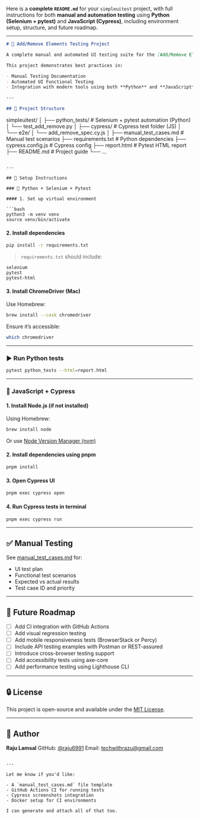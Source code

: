 Here is a **complete `README.md`** for your `simpleuitest` project, with full instructions for both **manual and automation testing** using **Python (Selenium + pytest)** and **JavaScript (Cypress)**, including environment setup, structure, and future roadmap.

---

```markdown
# 🧪 Add/Remove Elements Testing Project

A complete manual and automated UI testing suite for the [Add/Remove Elements](https://the-internet.herokuapp.com/add_remove_elements/) feature on [The Internet Website](https://the-internet.herokuapp.com).

This project demonstrates best practices in:

- Manual Testing Documentation
- Automated UI Functional Testing
- Integration with modern tools using both **Python** and **JavaScript**

---

## 📁 Project Structure
```

simpleuitest/
│
├── python_tests/ # Selenium + pytest automation (Python)
│ └── test_add_remove.py
│
├── cypress/ # Cypress test folder (JS)
│ └── e2e/
│ └── add_remove_spec.cy.js
│
├── manual_test_cases.md # Manual test scenarios
├── requirements.txt # Python dependencies
├── cypress.config.js # Cypress config
├── report.html # Pytest HTML report
├── README.md # Project guide
└── ...

````

---

## 🔧 Setup Instructions

### 🐍 Python + Selenium + Pytest

#### 1. Set up virtual environment

```bash
python3 -m venv venv
source venv/bin/activate
````

#### 2. Install dependencies

```bash
pip install -r requirements.txt
```

> `requirements.txt` should include:

```
selenium
pytest
pytest-html
```

#### 3. Install ChromeDriver (Mac)

Use Homebrew:

```bash
brew install --cask chromedriver
```

Ensure it’s accessible:

```bash
which chromedriver
```

---

### ▶️ Run Python tests

```bash
pytest python_tests --html=report.html
```

---

### 🧪 JavaScript + Cypress

#### 1. Install Node.js (if not installed)

Using Homebrew:

```bash
brew install node
```

Or use [Node Version Manager (nvm)](https://github.com/nvm-sh/nvm)

#### 2. Install dependencies using pnpm

```bash
pnpm install
```

#### 3. Open Cypress UI

```bash
pnpm exec cypress open
```

#### 4. Run Cypress tests in terminal

```bash
pnpm exec cypress run
```

---

## ✅ Manual Testing

See [manual_test_cases.md](./manual_test_cases.md) for:

- UI test plan
- Functional test scenarios
- Expected vs actual results
- Test case ID and priority

---

## 🚀 Future Roadmap

- [ ] Add CI integration with GitHub Actions
- [ ] Add visual regression testing
- [ ] Add mobile responsiveness tests (BrowserStack or Percy)
- [ ] Include API testing examples with Postman or REST-assured
- [ ] Introduce cross-browser testing support
- [ ] Add accessibility tests using axe-core
- [ ] Add performance testing using Lighthouse CLI

---

## 🔒 License

This project is open-source and available under the [MIT License](LICENSE).

---

## 👤 Author

**Raju Lamsal**
GitHub: [@raju6991](https://github.com/raju6991)
Email: [techwithrazu@gmail.com](mailto:techwithrazu@gmail.com)

```

---

Let me know if you'd like:

- A `manual_test_cases.md` file template
- GitHub Actions CI for running tests
- Cypress screenshots integration
- Docker setup for CI environments

I can generate and attach all of that too.
```
